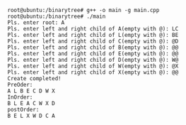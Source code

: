 

	root@ubuntu:/binarytree# g++ -o main -g main.cpp
	root@ubuntu:/binarytree# ./main 
	Pls. enter root: A
	Pls. enter left and right child of A(empty with @): LC
	Pls. enter left and right child of L(empty with @): BE
	Pls. enter left and right child of C(empty with @): @D
	Pls. enter left and right child of B(empty with @): @@
	Pls. enter left and right child of E(empty with @): @@
	Pls. enter left and right child of D(empty with @): W@
	Pls. enter left and right child of W(empty with @): @X
	Pls. enter left and right child of X(empty with @): @@
	Create completed!
	PreOder: 
	A L B E C D W X 
	InOrder: 
	B L E A C W X D 
	postOrder: 
	B E L X W D C A 
